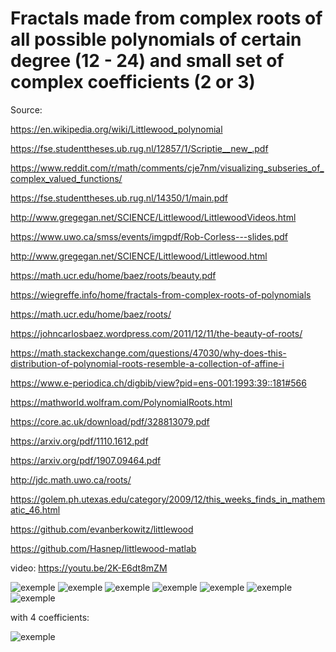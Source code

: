 # Fractals made from complex roots of all possible polynomials of certain  degree (12 - 24) and small set of complex coefficients (2 or 3)
 
 Source:
 
 https://en.wikipedia.org/wiki/Littlewood_polynomial
 
 https://fse.studenttheses.ub.rug.nl/12857/1/Scriptie__new_.pdf
 
 https://www.reddit.com/r/math/comments/cje7nm/visualizing_subseries_of_complex_valued_functions/
 
 https://fse.studenttheses.ub.rug.nl/14350/1/main.pdf
 
 http://www.gregegan.net/SCIENCE/Littlewood/LittlewoodVideos.html
 
 https://www.uwo.ca/smss/events/imgpdf/Rob-Corless---slides.pdf
 
 http://www.gregegan.net/SCIENCE/Littlewood/Littlewood.html
 
 https://math.ucr.edu/home/baez/roots/beauty.pdf
 
 https://wiegreffe.info/home/fractals-from-complex-roots-of-polynomials
 
 https://math.ucr.edu/home/baez/roots/
 
 https://johncarlosbaez.wordpress.com/2011/12/11/the-beauty-of-roots/
 
 https://math.stackexchange.com/questions/47030/why-does-this-distribution-of-polynomial-roots-resemble-a-collection-of-affine-i
 
 https://www.e-periodica.ch/digbib/view?pid=ens-001:1993:39::181#566
 
 https://mathworld.wolfram.com/PolynomialRoots.html
 
 https://core.ac.uk/download/pdf/328813079.pdf
 
 https://arxiv.org/pdf/1110.1612.pdf
 
 https://arxiv.org/pdf/1907.09464.pdf
 
 http://jdc.math.uwo.ca/roots/
 
 https://golem.ph.utexas.edu/category/2009/12/this_weeks_finds_in_mathematic_46.html

 https://github.com/evanberkowitz/littlewood
 
 https://github.com/Hasnep/littlewood-matlab
 
 video: https://youtu.be/2K-E6dt8mZM
 
![exemple](https://i.imgur.com/IXH75LV.png)
![exemple](https://i.imgur.com/myk55YG.png)
![exemple](https://i.imgur.com/zbLSz5d.png)
![exemple](https://i.imgur.com/eaqUX22.png)
![exemple](https://i.imgur.com/U5aAoer.png)
![exemple](https://i.imgur.com/Jg87gil.png)
![exemple](https://i.imgur.com/KjY41Ah.png)

with 4 coefficients:

![exemple](https://i.imgur.com/qqArssw.png)
